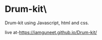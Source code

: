 # Drum-kit\
Drum-kit using Javascript, html and css.

live at-https://iamguneet.github.io/Drum-kit/
